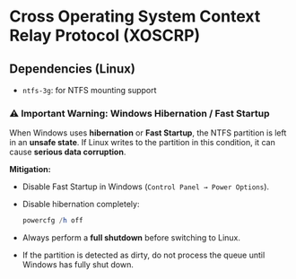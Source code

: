 # Cross Operating System Context Relay Protocol (XOSCRP)

## Dependencies (Linux)

- `ntfs-3g`: for NTFS mounting support


### ⚠️ Important Warning: Windows Hibernation / Fast Startup

When Windows uses **hibernation** or **Fast Startup**, the NTFS partition is left in an **unsafe state**.
If Linux writes to the partition in this condition, it can cause **serious data corruption**.

**Mitigation:**

* Disable Fast Startup in Windows (`Control Panel → Power Options`).
* Disable hibernation completely:

  ```powershell
  powercfg /h off
  ```
* Always perform a **full shutdown** before switching to Linux.
* If the partition is detected as dirty, do not process the queue until Windows has fully shut down.
